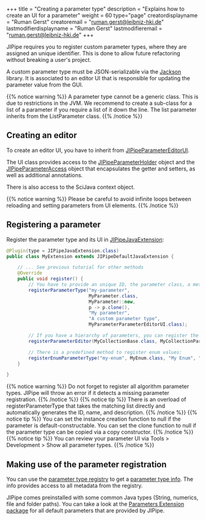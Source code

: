 +++
title = "Creating a parameter type"
description = "Explains how to create an UI for a parameter"
weight = 60
type="page"
creatordisplayname = "Ruman Gerst"
creatoremail = "ruman.gerst@leibniz-hki.de"
lastmodifierdisplayname = "Ruman Gerst"
lastmodifieremail = "ruman.gerst@leibniz-hki.de"
+++

JIPipe requires you to register custom parameter types, where they are assigned an unique
identifier. This is done to allow future refactoring without breaking a user's project.

A custom parameter type must be JSON-serializable via the [Jackson](https://github.com/FasterXML/jackson) library.
It is associated to an editor UI that is responsible for updating the parameter value from the GUI.

{{% notice warning %}}
A parameter type cannot be a generic class. This is due to restrictions in the JVM. We recommend to create a sub-class for a list of
a parameter if you require a list of it down the line. The list parameter inherits from the ListParameter class.
{{% /notice %}}

## Creating an editor

To create an editor UI, you have to inherit from [JIPipeParameterEditorUI](/apidocs/org/hkijena/jipipe/ui/grapheditor/settings/JIPipeParameterEditorUI.html).

The UI class provides access to the [JIPipeParameterHolder](/apidocs/org/hkijena/jipipe/api/parameters/JIPipeParameterHolder.html) object and the [JIPipeParameterAccess](/apidocs/org/hkijena/jipipe/api/parameters/JIPipeParameterAccess.html) object that encapsulates the getter and setters, as well as additional annotations.

There is also access to the SciJava context object.

{{% notice warning %}}
Please be careful to avoid infinite loops between reloading and setting parameters from UI elements.
{{% /notice %}}

## Registering a parameter

Register the parameter type and its UI in [JIPipeJavaExtension](/apidocs/org/hkijena/jipipe/JIPipeJavaExtension.html):

```java
@Plugin(type = JIPipeJavaExtension.class)
public class MyExtension extends JIPipeDefaultJavaExtension {

    // ... See previous tutorial for other methods
    @Override
    public void register() {
        // You have to provide an unique ID, the parameter class, a method to create a new instance, a method to create a deep copy, and an UI class
        registerParameterType("my-parameter",
                              MyParameter.class,
                              MyParameter::new,
                              p -> p.clone(),
                              "My parameter",
                              "A custom parameter type",
                              MyParameterParameterEditorUI.class);

        // If you have a hierarchy of parameters, you can register the editor for the whole hierarchy:
        registerParameterEditor(MyCollectionBase.class, MyCollectionParameterEditorUI.class);

        // There is a predefined method to register enum values:
        registerEnumParameterType("my-enum", MyEnum.class, "My Enum", "Enum of values");
    }

}
```

{{% notice warning %}}
Do not forget to register all algorithm parameter types. JIPipe will throw an error if it detects a missing parameter registration.
{{% /notice %}}
{{% notice tip %}}
There is an overload of registerParameterType that takes the matching list directly and automatically generates the ID, name, and description.
{{% /notice %}}
{{% notice tip %}}
You can set the instance creation function to null if the parameter is default-constructable. You can set the clone function to null if the parameter type can
be copied via a copy constructor.
{{% /notice %}}
{{% notice tip %}}
You can review your parameter UI via Tools > Development > Show all parameter types.
{{% /notice %}}

## Making use of the parameter registration

You can use the [parameter type registry](/apidocs/org/hkijena/jipipe/api/registries/JIPipeParameterTypeRegistry.html) to get a
[parameter type info](/apidocs/org/hkijena/jipipe/api/parameters/JIPipeParameterTypeDeclaration.html). The info
provides access to all metadata from the registry.

JIPipe comes preinstalled with some common Java types (String, numerics, file and folder paths). You can take a look at the [Parameters Extension package](/apidocs/org/hkijena/jipipe/extensions/parameters/package-summary.html) for all default parameters that are provided by JIPipe.
